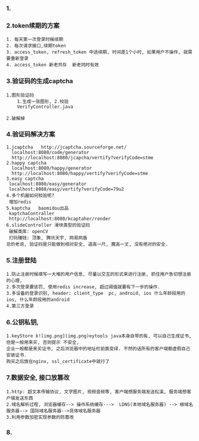 ### 1.


### 2.token续期的方案
    1. 每天第一次登录时候续期
    2. 每次请求接口,续期token
    3. access_token, refresh_token 中途续期, 时间差1个小时, 如果用户不操作, 就需要重新登录
    4. access_token 新老共存  新老同时有效


### 3.验证码的生成captcha
    1.图形验证码
        1.生成一张图形, 2.校验
        VerifyController.java
        
    2.破解掉

### 4.验证码解决方案
    1.jcaptcha   http://jcaptcha.sourceforge.net/
      localhost:8080/code/generator
      http://localhost:8080/jcapcha/vertify?verifyCode=stme
    2.happy captcha
      localhost:8080/happy/generator
      http://localhost:8080/happy/vertify?verifyCode=stme
    3.easy captcha
     localhost:8080/easy/generator
     localhost:8080/easy/vertify?verifyCode=79u2
    4.多个机器如何校验呢?
     增加redis
    5.kaptcha   baomidou出品
     kaptchaContraller
     http://localhost:8080/kcaptaher/render
    6.slideController 滑块类型的验证码
     破解类库: openCV
     打码赚钱: 顶象, 腾讯天宇, 网易网盾
    总的老说, 验证码是只能做到相对安全, 道高一尺, 魔高一丈, 没有绝对的安全.

### 5.注册登陆
    1.防止注册时候填写一大堆的用户信息, 尽量以交互的形式来进行注册, 抓住用户急切想注册的心理, 
    2.多次登录要惩罚, 使用redis increase, 超过阈值就要有下一步的操作.
    3.多设备的登录识别, header: client_type  pc, android, ios 什么年龄段用的ios, 什么年龄段用的android
    4.第三方登录

### 6.公钥私钥, 
    1.keyStore k![img.png](img.png)eytools java本身自带的有, 可以自己生成证书, 但是一般用来买, 否则提示 不安全, 
    企业一般都是来买证书, 之后浏览器中的地址栏前面变绿. 不然的话所有的客户端都虚假自己安装证书.
    购买之后放在nginx, ssl_certificate中就行了

### 7.数据安全, 接口放篡改
    1.http: 超文本传输协议, 文字图片, 视频音频等, 客户端想服务端发送松溪, 服务端想客户端发送东西
    2.域名解析过程, 浏览器缓存--> 操作系统缓存--->  LDNS(本地域名服务器) --> 根域名服务器--> 国际域名服务器-->具体域名服务器
    3.利用参数加密实现参数的防篡改
    
### 8.  
     
     
    